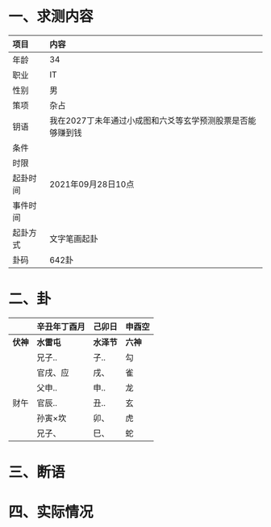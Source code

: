 # 一、求测内容
|项目|内容|
|:-|:-|
|年龄|34|
|职业|IT|
|性别|男|
|策项|杂占|
|钥语|我在2027丁未年通过小成图和六爻等玄学预测股票是否能够赚到钱|
|条件||
|时限||
|起卦时间|2021年09月28日10点|
|事件时间||
|起卦方式|文字笔画起卦|
|卦码|642卦|

# 二、卦
||辛丑年丁酉月|己卯日|申酉空|
|:-|:-|:-|:-|
|**伏神**|**水雷屯**|**水泽节**|**六神**|
||兄子..|子..|勾|
||官戌、应|戌、|雀|
||父申..|申..|龙|
|财午|官辰..|丑..|玄|
||孙寅×坎|卯、|虎|
||兄子、|巳、|蛇|


# 三、断语

# 四、实际情况